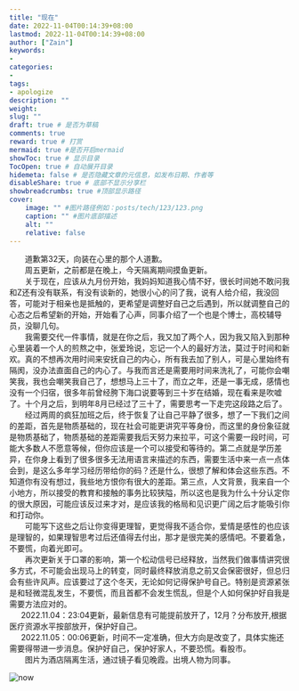```yaml
---
title: "现在"
date: 2022-11-04T00:14:39+08:00
lastmod: 2022-11-04T00:14:39+08:00
author: ["Zain"]
keywords: 
- 
categories: 
- 
tags: 
- apologize
description: ""
weight:
slug: ""
draft: true # 是否为草稿
comments: true
reward: true # 打赏
mermaid: true #是否开启mermaid
showToc: true # 显示目录
TocOpen: true # 自动展开目录
hidemeta: false # 是否隐藏文章的元信息，如发布日期、作者等
disableShare: true # 底部不显示分享栏
showbreadcrumbs: true #顶部显示路径
cover:
    image: "" #图片路径例如：posts/tech/123/123.png
    caption: "" #图片底部描述
    alt: ""
    relative: false
---
```



&emsp;&emsp;道歉第32天，向装在心里的那个人道歉。   \
&emsp;&emsp;周五更新，之前都是在晚上，今天隔离期间摸鱼更新。    \
&emsp;&emsp;关于现在，应该从九月份开始，我妈妈知道我心情不好，很长时间她不敢问我和Z还有没有联系，有没有谈新的，她很小心的问了我，说有人给介绍，我没回答，可能对于相亲也是抵触的，更希望是调整好自己之后遇到，所以就调整自己的心态之后希望新的开始，开始看了心声，同事介绍了一个也是个博士，高校辅导员，没聊几句。     \
&emsp;&emsp;我需要交代一件事情，就是在你之后，我又加了两个人，因为我又陷入到那种心里装着一个人的煎熬之中，张爱玲说，忘记一个人的最好方法，莫过于时间和新欢。真的不想再次用时间来安抚自己的内心，所有我去加了别人，可是心里始终有隔阂，没办法直面自己的内心了。与我而言还是需要用时间来洗礼了，可能你会嘲笑我，我也会嘲笑我自己了，想想马上三十了，而立之年，还是一事无成，感情也没有一个归宿，很多年前曾经胯下海口说要等到三十岁在结婚，现在看来是吹嘘了。十个月之后，到明年8月已经过了三十了，需要思考一下走完这段路之后了。     \
&emsp;&emsp;经过两周的疯狂加班之后，终于恢复了让自己平静了很多，想了一下我们之间的差距，首先是物质基础的，现在社会可能更讲究平等身份，而这里的身份象征就是物质基础了，物质基础的差距需要我后天努力来拉平，可这个需要一段时间，可能大多数人不愿意等候，但你应该是一个可以接受和等待的。第二点就是学历差异，在你身上看到了很多很多无法用语言来描述的东西，需要生活中来一点一点体会到，是这么多年学习经历带给你的码？还是什么，很想了解和体会这些东西。不知道你有没有想过，我些地方恨你有很大的差距。第三点，人文背景，我来自一个小地方，所以接受的教育和接触的事务比较狭隘，所以这也是我为什么十分认定你的很大原因，可能应该反过来才对，是应该我的格局和见识更广阔之后才能吸引你和打动你。  \
&emsp;&emsp;可能写下这些之后让你变得更理智，更觉得我不适合你，爱情是感性的也应该是理智的，如果理智思考过后还值得去付出，那才是很完美的感情吧。不要着急，不要慌，向着光即可。  \
&emsp;&emsp;再次更新关于口罩的影响，第一个松动信号已经释放，当然我们做事情讲究很多方式，不可能会出现马上的转变，同时最终释放消息之前又会保密很好，但总归会有些许风声。应该要过了这个冬天，无论如何记得保护号自己。特别是资源紧张是和轻微混乱发生，不要慌，而且首都不会发生慌乱，但是个人如何保护好自我是需要方法应对的。  \
&ensp;&emsp;2022.11.04：23:04更新，最新信息有可能提前放开了，12月？分布放开,根据医疗资源水平按部放开，保护好自己。  \
&ensp;&emsp;2022.11.05：00:06更新，时间不一定准确，但大方向是改变了，具体实施还需要得带进一步消息。保护好自己，保护好家人，不要恐慌。看股市。   \
&emsp;&emsp;图片为酒店隔离生活，通过镜子看见晚霞。出境人物为同事。

![now](https://liuz0123.gitee.io/zain/img/default.jpeg)






